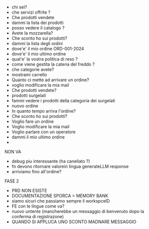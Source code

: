 - chi sei?
- che servizi offrite ?
- Che prodotti vendete
- dammi la lista dei prodotti
- posso vedere il catalogo ?
- Avete la mozzarella?
- Che sconto ho sui prodotti?
- dammi la lista degli ordini
- dove'e' il mio ordine ORD-001-2024
- dove'e' il mio ultimo ordine
- qual'e' la vostra politica di reso ?
- come viene gestita la catena del freddo ?
- che categorie avete?
- mostrami carrello
- Quanto ci mette ad arrivare un ordine?
- voglio modificare la mia mail
- Che prodotti vendete?
- prodotti surgelati
- fammi vedere i prodotti della categoria dei surgelati
- nuovo ordine
- In quanto tempo arriva l'ordine?
- Che sconto ho sui prodotti?
- Voglio fare un ordine
- Voglio modificare la mia mail
- Voglio parlare con un operatore
- dammi il mio ultimo ordine
-

NON VA

- debug piu interessante (ha canellato ?)
- fn devono ritornare valorein lingua generateLLM response
- arriviamo fino all'ordine?

FASE 2

- PRD NON ESISTE
- DOCUMENTAZIONE SPORCA > MEMORY BANK
- siamo sicuri che passiamo sempre il workspceID
- FE con le lingue come va?
- nuovo untente (mancherebbe un messaggio di benvenuto dopo la conferma di registrazone)
- QUANDO SI APPLUCA UNO SCONTO MADNARE MESSAGGIO
